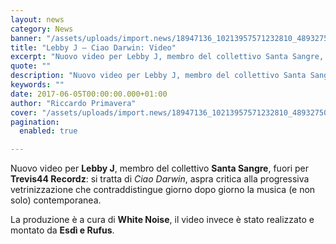 ```yaml
---
layout: news
category: News
banner: "/assets/uploads/import.news/18947136_10213957571232810_489327507_o-1024x1024.jpg"
title: "Lebby J – Ciao Darwin: Video"
excerpt: "Nuovo video per Lebby J, membro del collettivo Santa Sangre, fuori per Trevis44 Recordz: si tratta di Ciao Darwin, aspra critica alla progressiva vetrinizzazione che contraddistingue giorno dopo giorno la musica (e non solo) contemporanea. La produzione è a cura di White Noise, il video invece è stato realizzato e montato da Esdì e Rufus"
quote: ""
description: "Nuovo video per Lebby J, membro del collettivo Santa Sangre, fuori per Trevis44 Recordz: si tratta di Ciao Darwin, aspra critica alla progressiva vetrinizzazione che contraddistingue giorno dopo giorno la musica (e non solo) contemporanea. La produzione è a cura di White Noise, il video invece è stato realizzato e montato da Esdì e Rufus"
keywords: ""
date: 2017-06-05T00:00:00.000+01:00
author: "Riccardo Primavera"
cover: "/assets/uploads/import.news/18947136_10213957571232810_489327507_o-1024x1024.jpg"
pagination:
  enabled: true

---
```


Nuovo video per **Lebby J**, membro del collettivo **Santa Sangre**, fuori per **Trevis44 Recordz**: si tratta di _Ciao Darwin_, aspra critica alla progressiva vetrinizzazione che contraddistingue giorno dopo giorno la musica (e non solo) contemporanea.

La produzione è a cura di **White Noise**, il video invece è stato realizzato e montato da **Esdì e Rufus**.